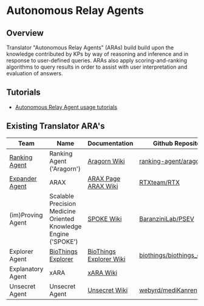 # Autonomous Relay Agents

## Overview

Translator "Autonomous Relay Agents" (ARAs) build build upon the knowledge contributed by KPs by way of reasoning and inference and in response to user-defined queries. ARAs also apply scoring-and-ranking algorithms to query results in order to assist with user interpretation and evaluation of answers.

## Tutorials

* [Autonomous Relay Agent usage tutorials](../../development-guide/tutorials/index.md)

## Existing Translator ARA's

| Team                                                                                  | Name                                                               | Documentation                                                                                              | Github Repository                                                               |
|---------------------------------------------------------------------------------------|--------------------------------------------------------------------|------------------------------------------------------------------------------------------------------------|---------------------------------------------------------------------------------|
| [Ranking Agent](https://github.com/NCATSTranslator/Translator-All/wiki/Ranking-Agent) | Ranking Agent ('Aragorn')                                          | [Aragorn Wiki](https://github.com/NCATSTranslator/Translator-All/wiki/ARAGORN)                             | [ranking-agent/aragorn](https://github.com/ranking-agent/aragorn)               |
| [Expander Agent](../../teams/expander-agent.md)                                       | ARAX                                                               | [ARAX Page](arax.md)<br/>[ARAX Wiki](https://github.com/NCATSTranslator/Translator-All/wiki/ARAX)          | [RTXteam/RTX](https://github.com/RTXteam/RTX)                                   |
| (im)Proving Agent                                                                     | Scalable Precision Medicine<br>Oriented Knowledge Engine ('SPOKE') | [SPOKE Wiki](https://github.com/NCATSTranslator/Translator-All/wiki/imProving-Agent)                       | [BaranziniLab/PSEV](https://github.com/BaranziniLab/PSEV)                       |
| Explorer Agent                                                                        | [BioThings Explorer](https://explorer.biothings.io/)                                                 | [BioThings Explorer Wiki](https://github.com/NCATSTranslator/Translator-All/wiki/BioThings-Explorer-(BTE)) | [biothings/biothings_explorer](https://github.com/biothings/biothings_explorer) |
| Explanatory Agent                                                                     | xARA                                                               | [xARA Wiki](https://github.com/NCATSTranslator/Translator-All/wiki/Explanatory-Agent)                      ||
| Unsecret Agent                                                                        | Unsecret Agent                                                     | [Unsecret Wiki](https://github.com/NCATSTranslator/Translator-All/wiki/UnSecret-Agent)                     | [webyrd/mediKanren](https://github.com/webyrd/mediKanren)                                                                       |
